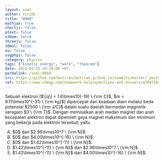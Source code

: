 ```yaml
---
layout: soal
author: viridi
title: "0060"
mathjax: true
chartjs: false
ptext: false
x3dom: false
threejs: false
3dmol: false
oo: false
svgphys: false
category: physics
tags: ["kinetic energy", "work", "theorem"]
date: 2021-03-15 20:29:00 +07
permalink: /soal/0060
src: https://github.com/butiran/butiran.github.io/commits/master/_posts/soal/04/2021-03-15-magnetic-force.md
ref: https://www.chegg.com/homework-help/questions-and-answers/q70471046
---
```

Sebuah elektron ($\|q\| = 1.6\times10{-19} \ {\rm C}$, $m = 9.11\times10^{-31} \ {\rm kg}$) dipercepat dari keadaan diam melalui beda potensial $2500 \ {\rm J/C}$ dalam suatu daerah bermedan magnetik seragam $3 \ {\rm T}$. Dengan memisalkan arah medan magnet dan arah kecepatan elektron dapat diperoleh gaya magnet maksimum dan minimum yang bekerja pada elektron tersebut, yaitu

<ol type="A">
<li>$0$ dan $2.96\times10^7 \ {\rm N}$.
<li>$0$ dan $4.00\times10^{-16} \ {\rm N}$.
<li>$0$ dan $1.42\times10^{-11} \ {\rm N}$.
<li>$1.42\times10^{-11} \ {\rm N}$ dan $2.96\times10^7 \ {\rm N}$.
<li>$1.42\times10^{-11} \ {\rm N}$ dan $4.00\times10^{-16} \ {\rm N}$.
